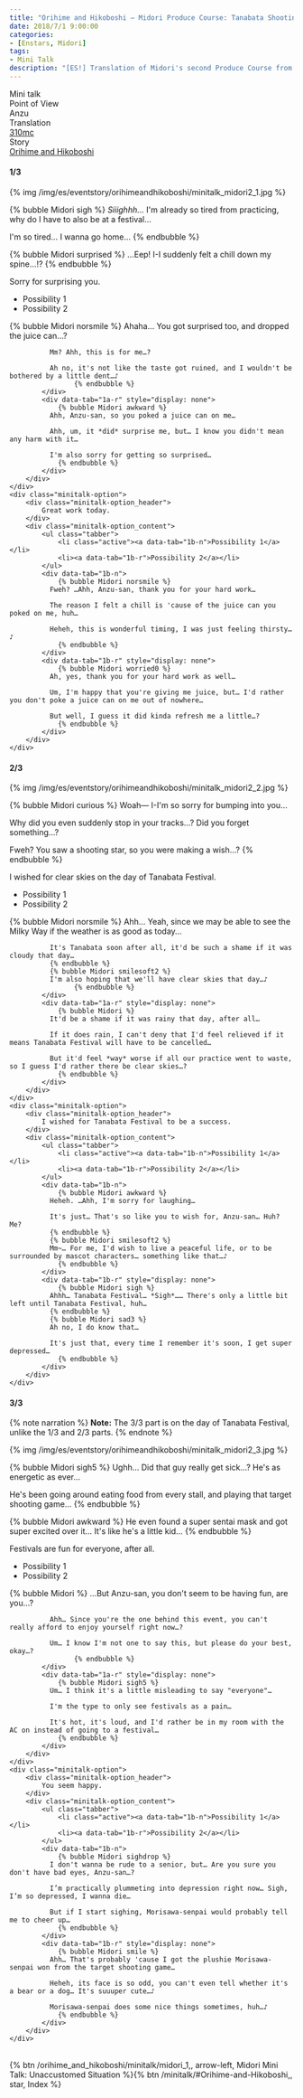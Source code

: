 ```yaml
---
title: "Orihime and Hikoboshi – Midori Produce Course: Tanabata Shooting Star"
date: 2018/7/1 9:00:00
categories:
- [Enstars, Midori]
tags:
- Mini Talk
description: "[ES!] Translation of Midori's second Produce Course from Orihime and Hikoboshi. From Anzu's POV."
---
```

<div class="three-wrapper" style="--storyColor:#965e7d;--storyColor-rgb:150,94,125;--storyColor-h:326.8;--storyColor-s: 23%;--storyColor-l:47.8%;">
    <div class="info-area">
        <div class="info">
            <div class="info-item characters">
                <div class="label">
                    Mini talk
                </div>
                <div class="value">
								<a href="/categories/Enstars/Midori" character="Midori"></a>
                </div>
            </div>
            <div class="info-item one">
                <div class="label">
                    Point of View
                </div>
                <div class="value">
                    Anzu
                </div>
            </div>
            <div class="info-item two">
                <div class="label">
                    Translation
                </div>
                <div class="value">
                    <a href="/about">310mc</a>
                </div>
            </div>
            <div class="info-item three">
                <div class="label">
                   Story
                </div>
                <div class="value">
                    <a href="/orihime_and_hikoboshi">Orihime and Hikoboshi</a>
                </div>
            </div>
        </div>
    </div>
</div>

<!-- more -->

#### <div mt="rare"></div> 1/3

{% img /img/es/eventstory/orihimeandhikoboshi/minitalk_midori2_1.jpg %}

{% bubble Midori sigh %}
*Siiighhh…* I'm already so tired from practicing, why do I have to also be at a festival…

I'm so tired… I wanna go home…
{% endbubble %}

{% bubble Midori surprised %}
…Eep! I-I suddenly felt a chill down my spine…!?
{% endbubble %}

<div class="minitalk" character="Anzu">
    <div class="minitalk-option">
        <div class="minitalk-option_header">
            Sorry for surprising you.
        </div>
        <div class="minitalk-option_content">
			<ul class="tabber">
				<li class="active"><a data-tab="1a-n">Possibility 1</a></li>
				<li><a data-tab="1a-r">Possibility 2</a></li>
			</ul>
			<div data-tab="1a-n">
            	{% bubble Midori norsmile %}
              Ahaha… You got surprised too, and dropped the juice can…?

              Mm? Ahh, this is for me…?

              Ah no, it's not like the taste got ruined, and I wouldn't be bothered by a little dent…♪
					{% endbubble %}
			</div>
			<div data-tab="1a-r" style="display: none">
            	{% bubble Midori awkward %}
              Ahh, Anzu-san, so you poked a juice can on me…

              Ahh, um, it *did* surprise me, but… I know you didn't mean any harm with it…

              I'm also sorry for getting so surprised…
				{% endbubble %}
			</div>
        </div>
    </div>
	<div class="minitalk-option">
        <div class="minitalk-option_header">
            Great work today.
        </div>
        <div class="minitalk-option_content">
			<ul class="tabber">
				<li class="active"><a data-tab="1b-n">Possibility 1</a></li>
				<li><a data-tab="1b-r">Possibility 2</a></li>
			</ul>
			<div data-tab="1b-n">
            	{% bubble Midori norsmile %}
              Fweh? …Ahh, Anzu-san, thank you for your hard work…

              The reason I felt a chill is 'cause of the juice can you poked on me, huh…

              Heheh, this is wonderful timing, I was just feeling thirsty…♪
				{% endbubble %}
			</div>
			<div data-tab="1b-r" style="display: none">
            	{% bubble Midori worried0 %}
              Ah, yes, thank you for your hard work as well…

              Um, I'm happy that you're giving me juice, but… I'd rather you don't poke a juice can on me out of nowhere…

              But well, I guess it did kinda refresh me a little…?
				{% endbubble %}
			</div>
        </div>
    </div>
</div>

#### <div mt="rare"></div> 2/3

{% img /img/es/eventstory/orihimeandhikoboshi/minitalk_midori2_2.jpg %}

{% bubble Midori curious %}
Woah— I-I'm so sorry for bumping into you…

Why did you even suddenly stop in your tracks…? Did you forget something…?

Fweh? You saw a shooting star, so you were making a wish…?
{% endbubble %}

<div class="minitalk" character="Anzu">
    <div class="minitalk-option">
        <div class="minitalk-option_header">
            I wished for clear skies on the day of Tanabata Festival.
        </div>
        <div class="minitalk-option_content">
			<ul class="tabber">
				<li class="active"><a data-tab="1a-n">Possibility 1</a></li>
				<li><a data-tab="1a-r">Possibility 2</a></li>
			</ul>
			<div data-tab="1a-n">
            	{% bubble Midori norsmile %}
              Ahh… Yeah, since we may be able to see the Milky Way if the weather is as good as today…

              It's Tanabata soon after all, it'd be such a shame if it was cloudy that day…
              {% endbubble %}
              {% bubble Midori smilesoft2 %}
              I'm also hoping that we'll have clear skies that day…♪
					{% endbubble %}
			</div>
			<div data-tab="1a-r" style="display: none">
            	{% bubble Midori %}
              It'd be a shame if it was rainy that day, after all…

              If it does rain, I can't deny that I'd feel relieved if it means Tanabata Festival will have to be cancelled…

              But it'd feel *way* worse if all our practice went to waste, so I guess I'd rather there be clear skies…?
				{% endbubble %}
			</div>
        </div>
    </div>
	<div class="minitalk-option">
        <div class="minitalk-option_header">
            I wished for Tanabata Festival to be a success.
        </div>
        <div class="minitalk-option_content">
			<ul class="tabber">
				<li class="active"><a data-tab="1b-n">Possibility 1</a></li>
				<li><a data-tab="1b-r">Possibility 2</a></li>
			</ul>
			<div data-tab="1b-n">
            	{% bubble Midori awkward %}
              Heheh. …Ahh, I'm sorry for laughing…

              It's just… That's so like you to wish for, Anzu-san… Huh? Me?
              {% endbubble %}
              {% bubble Midori smilesoft2 %}
              Mm~… For me, I'd wish to live a peaceful life, or to be surrounded by mascot characters… something like that…♪
				{% endbubble %}
			</div>
			<div data-tab="1b-r" style="display: none">
            	{% bubble Midori sigh %}
              Ahhh… Tanabata Festival… *Sigh*…… There's only a little bit left until Tanabata Festival, huh…
              {% endbubble %}
              {% bubble Midori sad3 %}
              Ah no, I do know that…

              It's just that, every time I remember it's soon, I get super depressed…
				{% endbubble %}
			</div>
        </div>
    </div>
</div>

#### <div mt="rare"></div> 3/3

{% note narration %}
**Note:** The 3/3 part is on the day of Tanabata Festival, unlike the 1/3 and 2/3 parts.
{% endnote %}

{% img /img/es/eventstory/orihimeandhikoboshi/minitalk_midori2_3.jpg %}

{% bubble Midori sigh5 %}
Ughh… Did that guy really get sick…? He's as energetic as ever…

He's been going around eating food from every stall, and playing that target shooting game…
{% endbubble %}

{% bubble Midori awkward %}
He even found a super sentai mask and got super excited over it… It's like he's a little kid…
{% endbubble %}

<div class="minitalk" character="Anzu">
    <div class="minitalk-option">
        <div class="minitalk-option_header">
            Festivals are fun for everyone, after all.
        </div>
        <div class="minitalk-option_content">
			<ul class="tabber">
				<li class="active"><a data-tab="1a-n">Possibility 1</a></li>
				<li><a data-tab="1a-r">Possibility 2</a></li>
			</ul>
			<div data-tab="1a-n">
            	{% bubble Midori %}
              …But Anzu-san, you don't seem to be having fun, are you…?

              Ahh… Since you're the one behind this event, you can't really afford to enjoy yourself right now…?

              Um… I know I'm not one to say this, but please do your best, okay…?
					{% endbubble %}
			</div>
			<div data-tab="1a-r" style="display: none">
            	{% bubble Midori sigh5 %}
              Um… I think it's a little misleading to say "everyone"…

              I'm the type to only see festivals as a pain…

              It's hot, it's loud, and I'd rather be in my room with the AC on instead of going to a festival…
				{% endbubble %}
			</div>
        </div>
    </div>
	<div class="minitalk-option">
        <div class="minitalk-option_header">
            You seem happy.
        </div>
        <div class="minitalk-option_content">
			<ul class="tabber">
				<li class="active"><a data-tab="1b-n">Possibility 1</a></li>
				<li><a data-tab="1b-r">Possibility 2</a></li>
			</ul>
			<div data-tab="1b-n">
            	{% bubble Midori sighdrop %}
              I don't wanna be rude to a senior, but… Are you sure you don't have bad eyes, Anzu-san…?

              I’m practically plummeting into depression right now… Sigh, I’m so depressed, I wanna die…

              But if I start sighing, Morisawa-senpai would probably tell me to cheer up…
				{% endbubble %}
			</div>
			<div data-tab="1b-r" style="display: none">
            	{% bubble Midori smile %}
              Ahh… That's probably 'cause I got the plushie Morisawa-senpai won from the target shooting game…

              Heheh, its face is so odd, you can't even tell whether it's a bear or a dog… It's suuuper cute…♪

              Morisawa-senpai does some nice things sometimes, huh…♪
				{% endbubble %}
			</div>
        </div>
    </div>
</div>
<br>
<div toc>{% btn /orihime_and_hikoboshi/minitalk/midori_1,, arrow-left, Midori Mini Talk: Unaccustomed Situation %}{% btn /minitalk/#Orihime-and-Hikoboshi,, star, Index %}</div>
